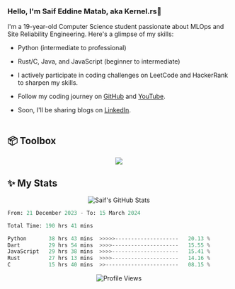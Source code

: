 ### Hello, I'm Saif Eddine Matab, aka Kernel.rs👋

I'm a 19-year-old Computer Science student passionate about MLOps and Site Reliability Engineering. Here's a glimpse of my skills:

- Python (intermediate to professional)
- Rust/C, Java, and JavaScript (beginner to intermediate)

- I actively participate in coding challenges on LeetCode and HackerRank to sharpen my skills.
- Follow my coding journey on [GitHub](https://github.com/Kernel-rb) and [YouTube](https://www.youtube.com/channel/UCnnPEdrDX0LJd2yJ7Q_TnKg).
- Soon, I'll be sharing blogs on [LinkedIn](https://www.linkedin.com/in/saif-matab/).
<br> <br>
## 📦 Toolbox
<p align="center">
  <a href="https://skillicons.dev">
    <img src="https://skillicons.dev/icons?i=py,js,rust,c,java" />
  </a>
</p>


## ✨ My Stats
<p align="center">
  <img alt="Saif's GitHub Stats" src="https://github-readme-stats.vercel.app/api?username=Kernel-rb&show_icons=true&theme=tokyonight">
</p>


<!--START_SECTION:waka-->

```python
From: 21 December 2023 - To: 15 March 2024

Total Time: 190 hrs 41 mins

Python       38 hrs 43 mins  >>>>>--------------------   20.13 %
Dart         29 hrs 54 mins  >>>>---------------------   15.55 %
JavaScript   29 hrs 38 mins  >>>>---------------------   15.41 %
Rust         27 hrs 13 mins  >>>>---------------------   14.16 %
C            15 hrs 40 mins  >>-----------------------   08.15 %
```

<!--END_SECTION:waka-->


<div align="center">
  <img src="https://komarev.com/ghpvc/?username=Kernel-rb&label=PROFILE+VIEWS" alt="Profile Views">
</div>
